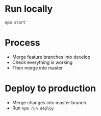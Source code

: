 # Run locally
`npm start`

# Process
- Merge feature branches into develop
- Check everything is working
- Then merge into master

# Deploy to production
- Merge changes into master branch
- Run `npm run deploy`



